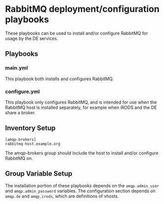 # RabbitMQ deployment/configuration playbooks

These playbooks can be used to install and/or configure RabbitMQ for usage by the DE services.

## Playbooks

### main.yml

This playbook both installs and configures RabbitMQ.

### configure.yml

This playbook only configures RabbitMQ, and is intended for use when the RabbitMQ host is installed separately, for example when iRODS and the DE share a broker.

## Inventory Setup

```
[amqp-brokers]
rabbitmq-host.example.org
```

The amqp-brokers group should include the host to install and/or configure RabbitMQ on.

## Group Variable Setup

The installation portion of these playbooks depends on the `amqp.admin_user` and `amqp.admin_password` variables. The configuration section depends on `amqp.de` and `amqp.irods`, which are definitions of vhosts.
